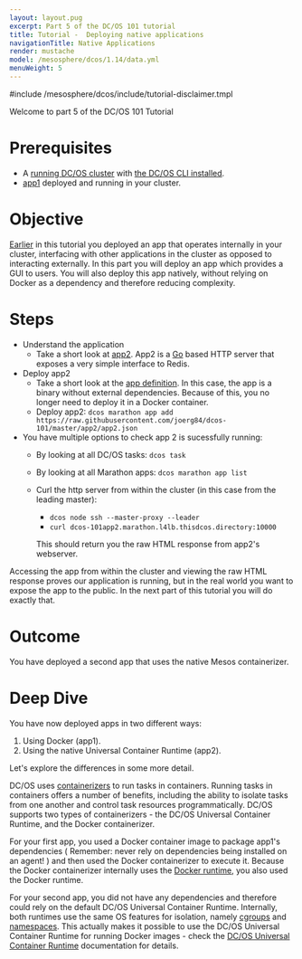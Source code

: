 ```yaml
---
layout: layout.pug
excerpt: Part 5 of the DC/OS 101 tutorial
title: Tutorial -  Deploying native applications
navigationTitle: Native Applications
render: mustache
model: /mesosphere/dcos/1.14/data.yml
menuWeight: 5
---
```


#include /mesosphere/dcos/include/tutorial-disclaimer.tmpl

Welcome to part 5 of the DC/OS 101 Tutorial


# Prerequisites
* A [running DC/OS cluster](/mesosphere/dcos/tutorials/dcos-101/cli/) with [the DC/OS CLI installed](/mesosphere/dcos/tutorials/dcos-101/cli/).
* [app1](/mesosphere/dcos/tutorials/dcos-101/app1/) deployed and running in your cluster.


# Objective
[Earlier](/mesosphere/dcos/tutorials/dcos-101/app1/) in this tutorial you deployed an app that operates internally in your cluster, interfacing with other applications in the cluster as opposed to interacting externally. In this part you will deploy an app which provides a GUI to users. You will also deploy this app natively, without relying on Docker as a dependency and therefore reducing complexity.

# Steps
  * Understand the application
    * Take a short look at [app2](https://github.com/joerg84/dcos-101/blob/master/app2/app2.go). App2 is a [Go](https://golang.org/) based HTTP server that exposes a very simple interface to Redis.
  * Deploy app2
    * Take a short look at the [app definition](https://raw.githubusercontent.com/joerg84/dcos-101/master/app2/app2.json). In this case, the app is a binary without external dependencies.
    Because of this, you no longer need to deploy it in a Docker container.
    * Deploy app2: `dcos marathon app add https://raw.githubusercontent.com/joerg84/dcos-101/master/app2/app2.json`
  * You have multiple options to check app 2 is sucessfully running:
    * By looking at all DC/OS tasks: `dcos task`
    * By looking at all Marathon apps: `dcos marathon app list`
    * Curl the http server from within the cluster (in this case from the leading master):
       * `dcos node ssh --master-proxy --leader`
       * `curl dcos-101app2.marathon.l4lb.thisdcos.directory:10000`

      This should return you the raw HTML response from app2's webserver.


Accessing the app from within the cluster and viewing the raw HTML response proves our application is running, but in the real world you want to expose the app to the public. In the next part of this tutorial you will do exactly that.

# Outcome
 You have deployed a second app that uses the native Mesos containerizer.

# Deep Dive
You have now deployed apps in two different ways:

1. Using Docker (app1).
1. Using the native Universal Container Runtime (app2).

Let's explore the differences in some more detail.

DC/OS uses [containerizers](/mesosphere/dcos/deploying-services/containerizers/) to run tasks in containers. Running tasks in containers offers a number of benefits, including the ability to isolate tasks from one another and control task resources programmatically. DC/OS supports two types of containerizers - the DC/OS Universal Container Runtime, and the Docker containerizer.

For your first app, you used a Docker container image to package app1's dependencies ( Remember: never rely on dependencies being installed on an agent! ) and then used the Docker containerizer to execute it. Because the Docker containerizer internally uses the [Docker runtime](https://docs.docker.com/engine/userguide/intro/), you also used the Docker runtime.

For your second app, you did not have any dependencies and therefore could rely on the default DC/OS Universal Container Runtime. Internally, both runtimes use the same OS features for isolation, namely [cgroups](https://en.wikipedia.org/wiki/Cgroups) and [namespaces](https://en.wikipedia.org/wiki/Linux_namespaces).
This actually makes it possible to use the DC/OS Universal Container Runtime for running Docker images - check the [DC/OS Universal Container Runtime](/mesosphere/dcos/deploying-services/containerizers/) documentation for details.
